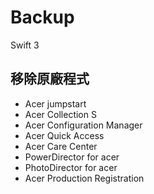 # Backup
Swift 3 
## 移除原廠程式
- Acer jumpstart
- Acer Collection S
- Acer Configuration Manager
- Acer Quick Access
- Acer Care Center
- PowerDirector for acer
- PhotoDirector for acer
- Acer Production Registration
